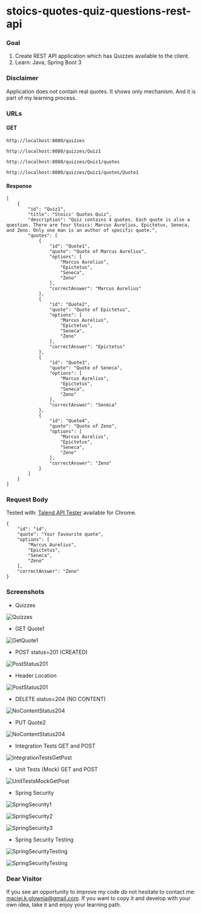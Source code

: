 # stoics-quotes-quiz-questions-rest-api

### Goal

1. Create REST API application which has Quizzes available to the client.
2. Learn: Java, Spring Boot 3

### Disclaimer

Application does not contain real quotes. It shows only mechanism. And it is part of my learning process.

### URLs

#### GET

```
http://localhost:8080/quizzes
```

```
http://localhost:8080/quizzes/Quiz1
```

```
http://localhost:8080/quizzes/Quiz1/quotes
```

```
http://localhost:8080/quizzes/Quiz1/quotes/Quote1
```

#### Response

```
[
    {
        "id": "Quiz1",
        "title": "Stoics' Quotes Quiz",
        "description": "Quiz contains 4 quotes. Each quote is also a question. There are four Stoics: Marcus Aurelius, Epictetus, Seneca, and Zeno. Only one man is an author of specific quote.",
        "quotes": [
            {
                "id": "Quote1",
                "quote": "Quote of Marcus Aurelius",
                "options": [
                    "Marcus Aurelius",
                    "Epictetus",
                    "Seneca",
                    "Zeno"
                ],
                "correctAnswer": "Marcus Aurelius"
            },
            {
                "id": "Quote2",
                "quote": "Quote of Epictetus",
                "options": [
                    "Marcus Aurelius",
                    "Epictetus",
                    "Seneca",
                    "Zeno"
                ],
                "correctAnswer": "Epictetus"
            },
            {
                "id": "Quote3",
                "quote": "Quote of Seneca",
                "options": [
                    "Marcus Aurelius",
                    "Epictetus",
                    "Seneca",
                    "Zeno"
                ],
                "correctAnswer": "Seneca"
            },
            {
                "id": "Quote4",
                "quote": "Quote of Zeno",
                "options": [
                    "Marcus Aurelius",
                    "Epictetus",
                    "Seneca",
                    "Zeno"
                ],
                "correctAnswer": "Zeno"
            }
        ]
    }
]
```

### Request Body

Tested
with: [Talend API Tester](https://chrome.google.com/webstore/detail/talend-api-tester-free-ed/aejoelaoggembcahagimdiliamlcdmfm)
available for Chrome.

```
{
    "id": "id",
    "quote": "Your favourite quote",
    "options": [
        "Marcus Aurelius",
        "Epictetus",
        "Seneca",
        "Zeno"
    ],
    "correctAnswer": "Zeno"
}
```

### Screenshots

- Quizzes

![Quizzes](src/main/resources/drawable/quizzes_response.png)

- GET Quote1

![GetQuote1](src/main/resources/drawable/GET_quote1.png)

- POST status=201 (CREATED)

![PostStatus201](src/main/resources/drawable/POST_quote_status_201.png)

- Header Location

![PostStatus201](src/main/resources/drawable/POST_header_location.png)

- DELETE status=204 (NO CONTENT)

![NoContentStatus204](src/main/resources/drawable/DELETE_quote_status_204.png)

- PUT Quote2

![NoContentStatus204](src/main/resources/drawable/PUT_quote2.png)

- Integration Tests GET and POST
 
![IntegrationTestsGetPost](src/main/resources/drawable/integration_tests_passed.png)

- Unit Tests (Mock) GET and POST
 
![UnitTestsMockGetPost](src/main/resources/drawable/unit_mock_test_passed.png)

- Spring Security

![SpringSecurity1](src/main/resources/drawable/spring_security_before_sign_in.png)

![SpringSecurity2](src/main/resources/drawable/spring_security_sign_in.png)

![SpringSecurity3](src/main/resources/drawable/spring_security_after_sign_in.png)

- Spring Security Testing

![SpringSecurityTesting](src/main/resources/drawable/failed_tests_401_after_adding_spring_security.png)

![SpringSecurityTesting](src/main/resources/drawable/pass_tests_afterdding_spring_security_after_refactoring.png)

### Dear Visitor

If you see an opportunity to improve my code do not hesitate to contact me:
maciej.k.glownia@gmail.com. If you want to copy it and develop with your own idea, take it and enjoy
your learning path.
